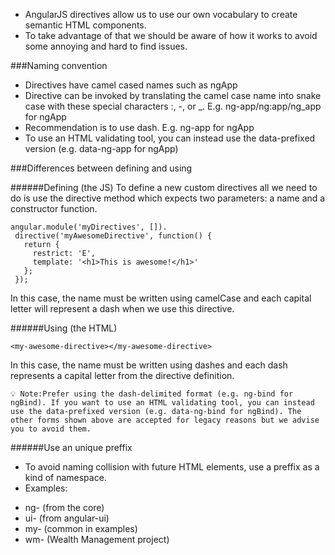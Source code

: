 * AngularJS directives allow us to use our own vocabulary to create semantic HTML components. 
* To take advantage of that we should be aware of how it works to avoid some annoying and hard to find issues.

###Naming convention
* Directives have camel cased names such as ngApp
* Directive can be invoked by translating the camel case name into snake case with these special characters :, -, or _. E.g. ng-app/ng:app/ng_app for ngApp
* Recommendation is to use dash. E.g. ng-app for ngApp
* To use an HTML validating tool, you can instead use the data-prefixed version (e.g. data-ng-app for ngApp)

###Differences between defining and using

######Defining (the JS)
To define a new custom directives all we need to do is use the directive method which expects two parameters: a name and a constructor function.

```
angular.module('myDirectives', []).
 directive('myAwesomeDirective', function() {
   return {
     restrict: 'E',
     template: '<h1>This is awesome!</h1>'
   };
 });
 ```
In this case, the name must be written using camelCase and each capital letter will represent a dash when we use this directive.

######Using (the HTML)

```
<my-awesome-directive></my-awesome-directive>
```

In this case, the name must be written using dashes and each dash represents a capital letter from the directive definition.

`💡 Note:Prefer using the dash-delimited format (e.g. ng-bind for ngBind). If you want to use an HTML validating tool, you can instead use the data-prefixed version (e.g. data-ng-bind for ngBind). The other forms shown above are accepted for legacy reasons but we advise you to avoid them.`

######Use an unique preffix
* To avoid naming collision with future HTML elements, use a preffix as a kind of namespace.
* Examples:
 - ng- (from the core)
 - ui- (from angular-ui)
 - my- (common in examples)
 - wm- (Wealth Management project)


